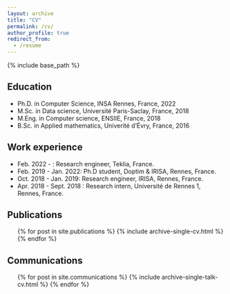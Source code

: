 ```yaml
---
layout: archive
title: "CV"
permalink: /cv/
author_profile: true
redirect_from:
  - /resume
---
```


{% include base_path %}

## Education

* Ph.D. in Computer Science, INSA Rennes, France, 2022
* M.Sc. in Data science, Université Paris-Saclay, France, 2018
* M.Eng. in Computer science, ENSIIE, France, 2018
* B.Sc. in Applied mathematics, Univerité d’Évry, France, 2016

## Work experience

* Feb. 2022 - : Research engineer, Teklia, France. 
* Feb. 2019 - Jan. 2022: Ph.D student, Doptim & IRISA, Rennes, France.
* Oct. 2018 - Jan. 2019: Research engineer, IRISA, Rennes, France. 
* Apr. 2018 - Sept. 2018 : Research intern, Université de Rennes 1, Rennes, France.

## Publications

  <ul>{% for post in site.publications %}
    {% include archive-single-cv.html %}
  {% endfor %}</ul>
  
## Communications

  <ul>{% for post in site.communications %}
    {% include archive-single-talk-cv.html %}
  {% endfor %}</ul>
  
<!-- ## Teaching

  <ul>{% for post in site.teaching %}
    {% include archive-single-cv.html %}
  {% endfor %}</ul>
  
## Service and leadership

* Currently signed in to 43 different slack teams -->
